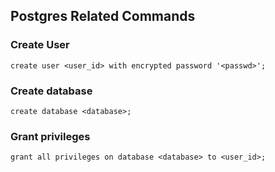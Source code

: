 ## Postgres Related Commands

### Create User
```
create user <user_id> with encrypted password '<passwd>';
```

### Create database
```
create database <database>;
```

### Grant privileges
```
grant all privileges on database <database> to <user_id>;
```
